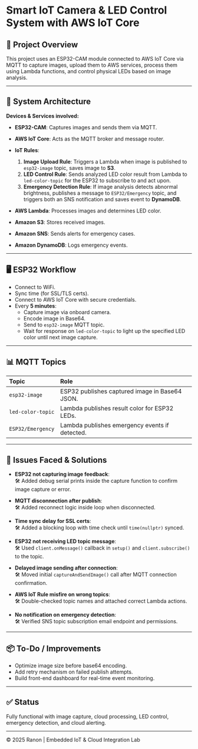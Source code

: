
# Smart IoT Camera & LED Control System with AWS IoT Core

## 📖 Project Overview

This project uses an ESP32-CAM module connected to AWS IoT Core via MQTT to capture images, upload them to AWS services, process them using Lambda functions, and control physical LEDs based on image analysis.

---

## 📐 System Architecture

**Devices & Services involved:**
- **ESP32-CAM**: Captures images and sends them via MQTT.
- **AWS IoT Core**: Acts as the MQTT broker and message router.
- **IoT Rules**:
  1. **Image Upload Rule**: Triggers a Lambda when image is published to `esp32-image` topic, saves image to **S3**.
  2. **LED Control Rule**: Sends analyzed LED color result from Lambda to `led-color-topic` for the ESP32 to subscribe to and act upon.
  3. **Emergency Detection Rule**: If image analysis detects abnormal brightness, publishes a message to `ESP32/Emergency` topic, and triggers both an SNS notification and saves event to **DynamoDB**.

- **AWS Lambda**: Processes images and determines LED color.
- **Amazon S3**: Stores received images.
- **Amazon SNS**: Sends alerts for emergency cases.
- **Amazon DynamoDB**: Logs emergency events.

---

## 🖥️ ESP32 Workflow

- Connect to WiFi.
- Sync time (for SSL/TLS certs).
- Connect to AWS IoT Core with secure credentials.
- Every **5 minutes**:
  - Capture image via onboard camera.
  - Encode image in Base64.
  - Send to `esp32-image` MQTT topic.
  - Wait for response on `led-color-topic` to light up the specified LED color until next image capture.

---

## 📊 MQTT Topics

| Topic               | Role                                              |
|:--------------------|:--------------------------------------------------|
| `esp32-image`        | ESP32 publishes captured image in Base64 JSON.    |
| `led-color-topic`    | Lambda publishes result color for ESP32 LEDs.     |
| `ESP32/Emergency`    | Lambda publishes emergency events if detected.    |

---

## 📌 Issues Faced & Solutions

- **ESP32 not capturing image feedback**:  
  🛠️ Added debug serial prints inside the capture function to confirm image capture or error.

- **MQTT disconnection after publish**:  
  🛠️ Added reconnect logic inside loop when disconnected.

- **Time sync delay for SSL certs**:  
  🛠️ Added a blocking loop with time check until `time(nullptr)` synced.

- **ESP32 not receiving LED topic message**:  
  🛠️ Used `client.onMessage()` callback in `setup()` and `client.subscribe()` to the topic.

- **Delayed image sending after connection**:  
  🛠️ Moved initial `captureAndSendImage()` call after MQTT connection confirmation.

- **AWS IoT Rule misfire on wrong topics**:  
  🛠️ Double-checked topic names and attached correct Lambda actions.

- **No notification on emergency detection**:  
  🛠️ Verified SNS topic subscription email endpoint and permissions.

---

## 📦 To-Do / Improvements
- Optimize image size before base64 encoding.
- Add retry mechanism on failed publish attempts.
- Build front-end dashboard for real-time event monitoring.

---

## ✅ Status
Fully functional with image capture, cloud processing, LED control, emergency detection, and cloud alerting.

---

© 2025 Ranon | Embedded IoT & Cloud Integration Lab
